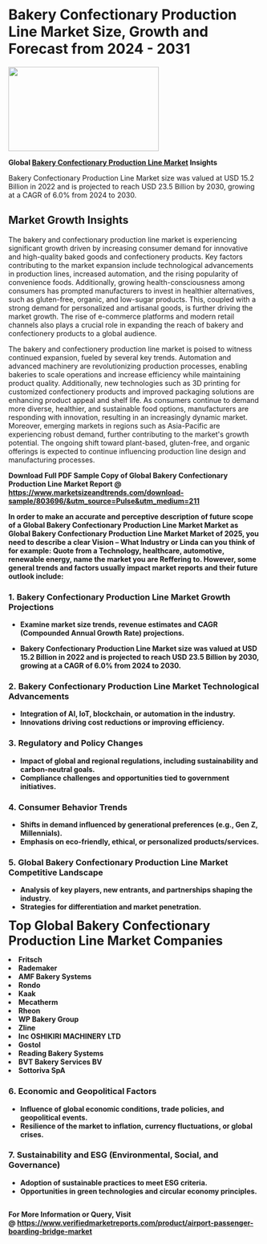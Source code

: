 <H1>Bakery Confectionary Production Line Market Size, Growth and Forecast from 2024 - 2031</H1><img class="aligncenter size-medium wp-image-584254" src="https://thirdeyenews.in/wp-content/uploads/2024/09/Global-Market-Research-300x168.jpeg" alt="" width="300" height="168" /><p><strong>Global&nbsp;<a href="https://www.marketsizeandtrends.com/download-sample/803696/&amp;utm_source=Pulse&amp;utm_medium=211">Bakery Confectionary Production Line Market</a> Insights</strong></p><p>Bakery Confectionary Production Line Market size was valued at USD 15.2 Billion in 2022 and is projected to reach USD 23.5 Billion by 2030, growing at a CAGR of 6.0% from 2024 to 2030.</p><p><h2>Market Growth Insights</h2> <p>The bakery and confectionary production line market is experiencing significant growth driven by increasing consumer demand for innovative and high-quality baked goods and confectionery products. Key factors contributing to the market expansion include technological advancements in production lines, increased automation, and the rising popularity of convenience foods. Additionally, growing health-consciousness among consumers has prompted manufacturers to invest in healthier alternatives, such as gluten-free, organic, and low-sugar products. This, coupled with a strong demand for personalized and artisanal goods, is further driving the market growth. The rise of e-commerce platforms and modern retail channels also plays a crucial role in expanding the reach of bakery and confectionery products to a global audience.</p> <p><strong></strong></p> <p>The bakery and confectionery production line market is poised to witness continued expansion, fueled by several key trends. Automation and advanced machinery are revolutionizing production processes, enabling bakeries to scale operations and increase efficiency while maintaining product quality. Additionally, new technologies such as 3D printing for customized confectionery products and improved packaging solutions are enhancing product appeal and shelf life. As consumers continue to demand more diverse, healthier, and sustainable food options, manufacturers are responding with innovation, resulting in an increasingly dynamic market. Moreover, emerging markets in regions such as Asia-Pacific are experiencing robust demand, further contributing to the market's growth potential. The ongoing shift toward plant-based, gluten-free, and organic offerings is expected to continue influencing production line design and manufacturing processes. <p><strong></p><p><span class=""><strong>Download Full PDF Sample Copy of Global Bakery Confectionary Production Line Market Report</strong> @ <a href="https://www.marketsizeandtrends.com/download-sample/803696/&amp;utm_source=Pulse&amp;utm_medium=211" target="_blank">https://www.marketsizeandtrends.com/download-sample/803696/&amp;utm_source=Pulse&amp;utm_medium=211</a></span></p><p>In order to make an accurate and perceptive description of future scope of a Global&nbsp;Bakery Confectionary Production Line Market Market as Global&nbsp;Bakery Confectionary Production Line Market Market of 2025, you need to describe a clear Vision &ndash; What Industry or Linda can you think of for example: Quote from a Technology, healthcare, automotive, renewable energy, name the market you are Reffering to. However, some general trends and factors usually impact market reports and their future outlook include:</p><h3>1.&nbsp;<strong>Bakery Confectionary Production Line Market Growth Projections</strong></h3><ul><li>Examine market size trends, revenue estimates and CAGR (Compounded Annual Growth Rate) projections.</li><li><p>Bakery Confectionary Production Line Market size was valued at USD 15.2 Billion in 2022 and is projected to reach USD 23.5 Billion by 2030, growing at a CAGR of 6.0% from 2024 to 2030.</p></li></ul><h3>2.&nbsp;<strong>Bakery Confectionary Production Line Market Technological Advancements</strong></h3><ul><li>Integration of AI, IoT, blockchain, or automation in the industry.</li><li>Innovations driving cost reductions or improving efficiency.</li></ul><h3>3.&nbsp;<strong>Regulatory and Policy Changes</strong></h3><ul><li>Impact of global and regional regulations, including sustainability and carbon-neutral goals.</li><li>Compliance challenges and opportunities tied to government initiatives.</li></ul><h3>4.&nbsp;<strong>Consumer Behavior Trends</strong></h3><ul><li>Shifts in demand influenced by generational preferences (e.g., Gen Z, Millennials).</li><li>Emphasis on eco-friendly, ethical, or personalized products/services.</li></ul><h3>5.&nbsp;<strong>Global Bakery Confectionary Production Line Market Competitive Landscape</strong></h3><ul><li>Analysis of key players, new entrants, and partnerships shaping the industry.</li><li>Strategies for differentiation and market penetration.</li></ul><p data-pm-slice="1 1 []"><span style="color: inherit; font-family: inherit; font-size: 25px;">Top Global Bakery Confectionary Production Line Market Companies</span></p><div class="" data-test-id=""><p><li>Fritsch</li><li> Rademaker</li><li> AMF Bakery Systems</li><li> Rondo</li><li> Kaak</li><li> Mecatherm</li><li> Rheon</li><li> WP Bakery Group</li><li> Zline</li><li> Inc OSHIKIRI MACHINERY LTD</li><li> Gostol</li><li> Reading Bakery Systems</li><li> BVT Bakery Services BV</li><li> Sottoriva SpA</li></p></div><h3>6.&nbsp;<strong>Economic and Geopolitical Factors</strong></h3><ul><li>Influence of global economic conditions, trade policies, and geopolitical events.</li><li>Resilience of the market to inflation, currency fluctuations, or global crises.</li></ul><h3>7.&nbsp;<strong>Sustainability and ESG (Environmental, Social, and Governance)</strong></h3><ul><li>Adoption of sustainable practices to meet ESG criteria.</li><li>Opportunities in green technologies and circular economy principles.</li></ul><h2><strong style="font-size: 14px;">For More Information or Query, Visit @&nbsp;</strong><a style="background-color: #ffffff; font-size: 14px;" href="https://www.marketsizeandtrends.com/report/bakery-confectionary-production-line-market/" target="_blank">https://www.verifiedmarketreports.com/product/airport-passenger-boarding-bridge-market</a></h2>
